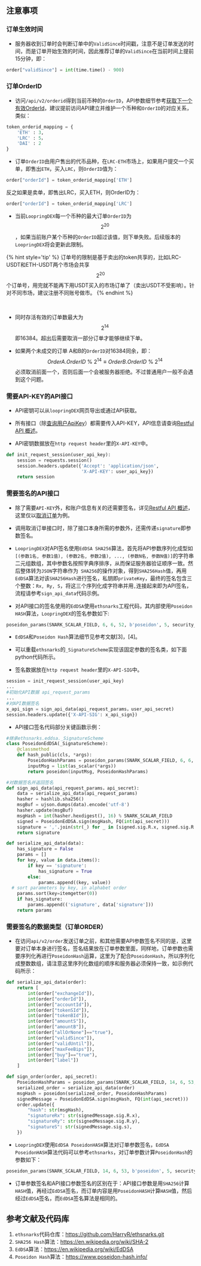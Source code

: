 ## 注意事项

### 订单生效时间

- 服务器收到订单时会判断订单中的`ValidSince`时间戳，注意不是订单发送的时间，而是订单开始生效的时间，因此推荐订单的`ValidSince`在当前时间上提前15分钟，即：

```python
order["validSince"] = int(time.time() - 900)
```

### 订单OrderID

- 访问`/api/v2/orderid`得到当前币种的`OrderID`，API参数细节参考[获取下一个有效OrderId](../dex_apis/getNextOrderId.md)，建议提前访问API建立并维护一个币种和`OrderID`的对应关系，类似：

```python
token_orderid_mapping = {
    'ETH' : 3,
    'LRC' : 5，
    'DAI' : 2
}
```

- 订单`OrderID`由用户售出的代币品种，在`LRC-ETH`市场上，如果用户提交一个买单，即售出`ETH`，买入`LRC`，则`OrderID`值为：

```python
order["orderId"] = token_orderid_mapping['ETH']
```

反之如果是卖单，即售出LRC，买入ETH，则OrderID为：

```python
order["orderId"] = token_orderid_mapping['LRC']
```

- 当前`LoopringDEX`每一个币种的最大订单`OrderID`为$$ 2^{20} $$，如果当前账户某个币种的`OrderID`超过该值，则下单失败。后续版本的`LoopringDEX`将会更新此限制。




{% hint style='tip' %}
订单号的限制是基于卖出的token共享的，比如LRC-USDT和ETH-USDT两个市场会共享$$ 2^{20} $$个订单号，用完就不能再下用USDT买入的市场订单了（卖出USDT不受影响）。针对不同市场，建议注册不同账号做市。
{% endhint %}


<br/>

- 同时存活有效的订单数最大为$$ 2^{14} $$即16384。超出后需要取消一部分订单才能够继续下单。

- 如果两个未成交的订单 A和B的`OrderID`对16384同余，即：
  $$
  OrderA.OrderID\ \%\ 2^{14} \equiv OrderB.OrderID\ \%\ 2^{14}
  $$
  必须取消前面一个，否则后面一个会被服务器拒绝。不过普通用户一般不会遇到这个问题。

### 需要API-KEY的API接口

- API密钥可以从`loopringDEX`网页导出或通过API获取。

- 所有接口（除[查询用户ApiKey](./dex_apis/getApiKey.md)）都需要传入API-KEY，API信息请查询[Restful API 概述](../rest_api_overview.md)。

- API密钥数据放在`http request header`里的`X-API-KEY`中。

```python
def init_request_session(user_api_key):
    session = requests.session()
    session.headers.update({'Accept': 'application/json',
                            'X-API-KEY': user_api_key})
    return session
```

### 需要签名的API接口

- 除了需要`API-KEY`外，和账户信息有关的还需要签名，详见[Restful API 概述](../rest_api_overview.md)，这里仅以[取消订单](../dex_apis/cancelOrders.md)为例。

- 调用取消订单接口时，除了接口本身所需的参数外，还需传递`signature`即参数签名。

- `LoopringDEX`对API签名使用`EdDSA SHA256`算法，首先将API参数序列化成型如`[(参数1名, 参数1值), (参数2名, 参数2值), ..., (参数N名, 参数N值)]`的字符串二元组数组，其中参数名按照字典序排序，从而保证服务器验证顺序一致。然后整体转为`JSON`字符串作为` SHA256`的操作对象，得到`SHA256Hash`值，再用`EdDSA`算法对该`SHA256Hash`进行签名，私钥即`privateKey`，最终的签名包含三个整数：`Rx, Ry, S`，将这三个序列化成字符串并用`,`连接起来即为API签名，流程请参考`sign_api_data`代码示例。

- 对API接口的签名使用的`EdDSA`使用`ethsnarks`工程代码，其内部使用`Poseidon HASH`算法，`LoopringDEX`的签名参数如下:

```python
poseidon_params(SNARK_SCALAR_FIELD, 6, 6, 52, b'poseidon', 5, security_target=128)
```

- `EdDSA`和`Poseidon Hash`算法细节见参考文献[3]，[4]。

- 可以重载`ethsnarks`的`_SignatureScheme`实现该固定参数的签名类，如下面python代码所示。

- 签名数据放在`http request header`里的`X-API-SIG`中。

```python
session = init_request_session(user_api_key)
...
#初始化API数据 api_request_params
...
#对API数据签名
x_api_sign = sign_api_data(api_request_params，user_api_secret)
session.headers.update({'X-API-SIG': x_api_sign})
  ```

- API接口签名代码部分关键函数示例：

```python
#继承ethsnarks.eddsa._SignatureScheme
class PoseidonEdDSA(_SignatureScheme):
    @classmethod
    def hash_public(cls, *args):
        PoseidonHashParams = poseidon_params(SNARK_SCALAR_FIELD, 6, 6, 52, b'poseidon', 5, security_target=128)
        inputMsg = list(as_scalar(*args))
        return poseidon(inputMsg, PoseidonHashParams)

#对数据签名并返回签名
def sign_api_data(api_request_params，api_secret):
    data = serialize_api_data(api_request_params)
    hasher = hashlib.sha256()
    msgBuf = ujson.dumps(data).encode('utf-8')
    hasher.update(msgBuf)
    msgHash = int(hasher.hexdigest(), 16) % SNARK_SCALAR_FIELD
    signed = PoseidonEdDSA.sign(msgHash, FQ(int(api_secret)))
    signature = ','.join(str(_) for _ in [signed.sig.R.x, signed.sig.R.y, signed.sig.s])
    return signature

def serialize_api_data(data):
    has_signature = False
    params = []
    for key, value in data.items():
        if key == 'signature':
            has_signature = True
        else:
            params.append((key, value))
  # sort parameters by key, in alphabet order
    params.sort(key=itemgetter(0))
    if has_signature:
        params.append(('signature', data['signature']))
    return params
```

### 需要签名的数据类型（订单ORDER）

- 在访问`api/v2/order`发送订单之前，和其他需要API参数签名不同的是，这里要对订单本身进行签名，签名结果放在订单参数里面，同样地，订单参数也需要序列化再进行`PoseidonHash`运算，这里为了配合`PoseidonHash`，所以序列化成整数数组，请注意这里序列化数组的顺序和服务器必须保持一致，如示例代码所示：

```python
def serialize_api_data(order):
    return [
        int(order["exchangeId"]),
        int(order["orderId"]),
        int(order["accountId"]),
        int(order["tokenSId"]),
        int(order["tokenBId"]),
        int(order["amountS"]),
        int(order["amountB"]),
        int(order["allOrNone"]=="true"),
        int(order["validSince"]),
        int(order["validUntil"]),
        int(order["maxFeeBips"]),
        int(order["buy"]=="true"),
        int(order["label"])
    ]

def sign_order(order, api_secret):
    PoseidonHashParams = poseidon_params(SNARK_SCALAR_FIELD, 14, 6, 53, b'poseidon', 5, security_target=128)
    serialized_order = serialize_api_data(order)
    msgHash = poseidon(serialized_order, PoseidonHashParams)
    signedMessage = PoseidonEdDSA.sign(msgHash, FQ(int(api_secret)))
    order.update({
        "hash": str(msgHash),
        "signatureRx": str(signedMessage.sig.R.x),
        "signatureRy": str(signedMessage.sig.R.y),
        "signatureS": str(signedMessage.sig.s),
    })
```

- `LoopringDEX`使用`EdDSA PoseidonHASH`算法对订单参数签名，`EdDSA PoseidonHASH`算法代码可以参考`ethsnarks`，对订单参数计算`PoseidonHash`的参数如下：

```python
poseidon_params(SNARK_SCALAR_FIELD, 14, 6, 53, b'poseidon', 5, security_target=128)
```

- 订单参数签名和API接口参数签名的区别在于：API接口参数是用`SHA256`计算`HASH`值，再经过`EdDSA`签名，而订单内容是用`PoseidonHASH`计算`HASH`值，然后经过`EdDSA`签名，而`EdDSA`签名算法是相同的。

## 参考文献及代码库

1. `ethsnarks`代码仓库：https://github.com/HarryR/ethsnarks.git
2. `SHA256 Hash`算法：<https://en.wikipedia.org/wiki/SHA-2>
3. `EdDSA`算法：<https://en.wikipedia.org/wiki/EdDSA>
4. `Poseidon Hash`算法：<https://www.poseidon-hash.info/>

